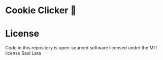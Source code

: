 # Cookie Clicker 🍪

# License
Code in this repository is open-sourced software licensed under the MIT license
Saul Lara
